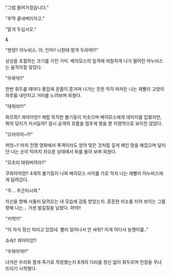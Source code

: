 "그럼 들어가겠습니다." 

"후딱 끝내버리자고." 

"맡겨 두십시오." 

& 

"젠장!! 아누비스. 야, 인마!! 너한테 맡겨 두라며!!!" 

상상을 초월하는 크기를 가진 거미. 베히모스의 일격에 처참하게 나가 떨어진 아누비스는 움직이질 않았다. 

"우와악!!" 

한번 휘두를 때마다 풍압에 온몸이 뜯겨져 나가는 듯한 착각 마저든 나는 재빨리 고양이 하루를 내던지고 거미를 노려보며 외쳤다. 

"태워라!!!" 

화르륵!! 콰아아앙!! 
제법 묵직한 불기둥이 치솟으며 베히모스에게 데미지를 입혔지만, 뭐악 덩치가 커서일까? 잠시 공격의 흐름을 멈추게 했을 뿐 치명적으로 보이진 않았다. 

"으아아아~!!!" 

퍼엉~!! 
마치 전쟁 영화에서 폭격이라도 얻어 맞은 것처럼 깊게 패인 땅을 해집으며 달리던 나는 순이 턱까지 차오른 상태에서 뒤를 돌아 보며 외쳤다. 

"모조리 태워버려라!!" 

쿠와아아앙!! 
4개의 불기둥이 나와 베히모스 사이를 가로 막자 나는 재빨리 아누비스에게 달려갔다. 

"주... 주군이시여." 

자신을 향해 서둘러 달려오는 내 모습에 감동 받았는지. 훈훈한 미소를 지어 보이는 그를 향해 나는... 거센 발길질을 날렸다. 
퍼억!! 

"커헉!!!" 

"이 자식 정신 차리고 있었네. 빨리 일어나서 안 싸워? 이게 어디서 농땡이를.." 

슈슉!! 콰아아앙!! 

"우와아악!!" 

녀석은 우리와 함게 죽기로 작정했는지 8개의 다리를 정신 없이 휘두르며 천장을 무너 뜨리기 시작했다. 